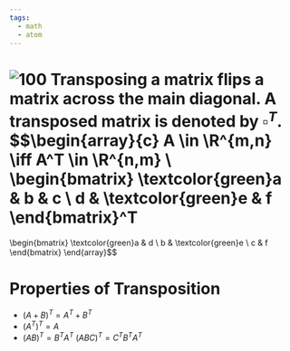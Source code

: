 ```yaml
---
tags:
  - math
  - atom
---
```

![100](transposing-matrices.gif)
Transposing a matrix flips a matrix across the main diagonal. A transposed matrix is denoted by $\square^T$.
$$\begin{array}{c}
A \in \R^{m,n} \iff A^T \in \R^{n,m} \\ \begin{bmatrix} 
	\textcolor{green}a & b & c \\ 
	d & \textcolor{green}e & f 
\end{bmatrix}^T
=
\begin{bmatrix} 
	\textcolor{green}a & d \\
	b & \textcolor{green}e \\
	c & f
\end{bmatrix} 
\end{array}$$
# Properties of Transposition
- $\left(A+B\right)^T = A^T + B^T$
- $\left(A^T\right)^T = A$
- $\left(AB\right)^T = B^TA^T$
  $\left(ABC\right)^T = C^TB^TA^T$